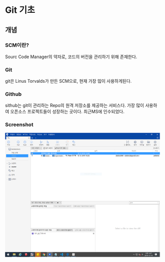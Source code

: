 # Git 기초

## 개념

### SCM이란?

Sourc Code Manager의 약자로, 코드의 버전을 관리하기 위해 존재한다.


### Git

git은 Linus Torvalds가 만든 SCM으로, 현재 가장 많이 사용하게된다.


### Github

sithub는 git이 관리하는 Repo의 원격 저장소를 제공하는 서비스다. 가장 많이 사용하여 오픈소스 프로젝트들이 성장하는 곳이다. 최근MS에 인수되었다.



### Screenshot



![image-20191216164814665](001_git_기초.assets/image-20191216164814665.png)

